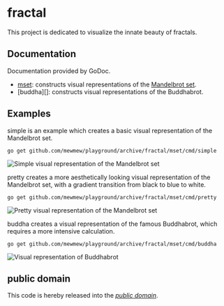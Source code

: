 fractal
=======

This project is dedicated to visualize the innate beauty of fractals.

Documentation
-------------

Documentation provided by GoDoc.

- [mset][]: constructs visual representations of the [Mandelbrot set][].
- [buddha][]: constructs visual representations of the Buddhabrot.

[Mandelbrot set]: https://en.wikipedia.org/wiki/Mandelbrot_set
[mset]: http://godoc.org/github.com/mewmew/playground/archive/fractal/mset

Examples
--------

simple is an example which creates a basic visual representation of the
Mandelbrot set.

	go get github.com/mewmew/playground/archive/fractal/mset/cmd/simple

![Simple visual representation of the Mandelbrot set](https://raw.github.com/mewmew/playground/master/archive/fractal/mset/cmd/simple/simple.png)

pretty creates a more aesthetically looking visual representation of the
Mandelbrot set, with a gradient transition from black to blue to white.

	go get github.com/mewmew/playground/archive/fractal/mset/cmd/pretty

![Pretty visual representation of the Mandelbrot set](https://raw.github.com/mewmew/playground/master/archive/fractal/mset/cmd/pretty/pretty.png)

buddha creates a visual representation of the famous Buddhabrot, which requires
a more intensive calculation.

	go get github.com/mewmew/playground/archive/fractal/mset/cmd/buddha

![Visual representation of Buddhabrot](https://raw.github.com/mewmew/playground/master/archive/fractal/mset/cmd/buddha/buddha.png)

public domain
-------------

This code is hereby released into the *[public domain][]*.

[public domain]: https://creativecommons.org/publicdomain/zero/1.0/
